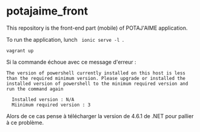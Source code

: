 # potajaime_front

This repository is the front-end part (mobile) of POTAJ'AIME application.

To run the application, lunch <code> ionic serve -l </code>.
```
vagrant up
```
Si la commande échoue avec ce message d'erreur : 
````
The version of powershell currently installed on this host is less than the required minimum version. Please upgrade or installed the installed version of powershell to the minimum required version and run the command again

  Installed version : N/A
  Miinimum required version : 3
````

Alors de ce cas pense à télécharger la version de 4.6.1 de .NET pour pallier à ce problème.
